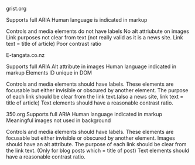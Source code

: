 grist.org

Supports full ARIA
Human language is indicated in markup

Controls and media elements do not have labels
No alt attriubute on images
Link purposes not clear from text (not really valid as it is a news site. Link text = title of article)
Poor contrast ratio

E-tangata.co.nz

Supports full ARIA
Alt attribute in images
Human language indicated in markup
Elements ID unique in DOM

Controls and media elements should have labels. 
These elements are focusable but either invisible or obscured by another element. 
The purpose of each link should be clear from the link text.(also a news site, link text = title of article) 
Text elements should have a reasonable contrast ratio.

350.org
Supports full ARIA
Human language indicated in markup
Meaningful images not used in background


Controls and media elements should have labels. 
These elements are focusable but either invisible or obscured by another element.
Images should have an alt attribute.
The purpose of each link should be clear from the link text. (Only for blog posts which = title of post)
Text elements should have a reasonable contrast ratio. 
